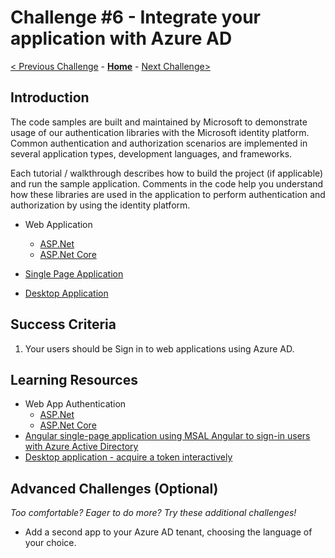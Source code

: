 # Challenge \#6 - Integrate your application with Azure AD

[< Previous Challenge](./04-integrate-app-service.md) - **[Home](../README.md)** - [Next Challenge>](./06-deploy-to-azure.md)

## Introduction

The code samples are built and maintained by Microsoft to demonstrate usage of our authentication libraries with the Microsoft identity platform. Common authentication and authorization scenarios are implemented in several application types, development languages, and frameworks.

Each tutorial / walkthrough describes how to build the project (if applicable) and run the sample application. Comments in the code help you understand how these libraries are used in the application to perform authentication and authorization by using the identity platform.


- Web Application
    - [ASP.Net](https://learn.microsoft.com/en-us/azure/active-directory/develop/tutorial-v2-asp-webapp)
    - [ASP.Net Core](https://learn.microsoft.com/en-us/azure/active-directory/develop/web-app-quickstart?pivots=devlang-aspnet-core)

- [Single Page Application](https://learn.microsoft.com/en-us/azure/active-directory/develop/tutorial-v2-angular-auth-code) 

- [Desktop Application](https://learn.microsoft.com/en-us/azure/active-directory/develop/tutorial-v2-windows-desktop)




## Success Criteria


1. Your users should be Sign in to web applications using Azure AD.

## Learning Resources

- Web App Authentication
    - [ASP.Net](https://learn.microsoft.com/en-us/azure/active-directory/develop/web-app-quickstart?pivots=devlang-aspnet)
    - [ASP.Net Core](https://learn.microsoft.com/en-us/azure/active-directory/develop/web-app-quickstart?pivots=devlang-aspnet-core)
- [Angular single-page application using MSAL Angular to sign-in users with Azure Active Directory](https://learn.microsoft.com/en-us/azure/active-directory/develop/tutorial-v2-angular-auth-code)
- [Desktop application - acquire a token interactively](https://learn.microsoft.com/en-us/azure/active-directory/develop/scenario-desktop-acquire-token-interactive?tabs=dotnet)



## Advanced Challenges (Optional)

_Too comfortable? Eager to do more? Try these additional challenges!_

- Add a second app to your Azure AD tenant, choosing the language of your choice.
